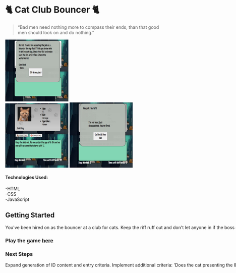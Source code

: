 # &#128008; Cat Club Bouncer &#128008;

> “Bad men need nothing more to compass their ends, than that good men should look on and do nothing.”

<img src='./resources/Screenshot01.jpg' alt ='Screeshot 1' width='200px'><nobr>
<img src='./resources/Screenshot02.jpg' alt ='Screeshot 2' width='200px'><nobr>
<img src='./resources/Screenshot03.jpg' alt ='Screeshot 3' width='200px'>


#### Technologies Used:
-HTML  
-CSS  
-JavaScript  

## Getting Started
You've been hired on as the bouncer at a club for cats. Keep the riff ruff out and don't let anyone in if the boss doesn't want them in. Your shift ends each day when you've checked 5 IDs or when you run out of time. If you fall 80% accuracy for two days, you're fired! The more days you work, the harder your boss will push you. How long will you be able to keep up?

### Play the game [here](https://timrathert.github.io/Cat-Club-Bouncer/)


### Next Steps
  
Expand generation of ID content and entry criteria.
Implement additional criteria: 'Does the cat presenting the ID match the cat on the ID?'

<!-- Konami Code? -->
